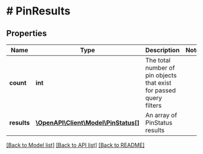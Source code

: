 # # PinResults

## Properties

Name | Type | Description | Notes
------------ | ------------- | ------------- | -------------
**count** | **int** | The total number of pin objects that exist for passed query filters |
**results** | [**\OpenAPI\Client\Model\PinStatus[]**](PinStatus.md) | An array of PinStatus results |

[[Back to Model list]](../../README.md#models) [[Back to API list]](../../README.md#endpoints) [[Back to README]](../../README.md)
